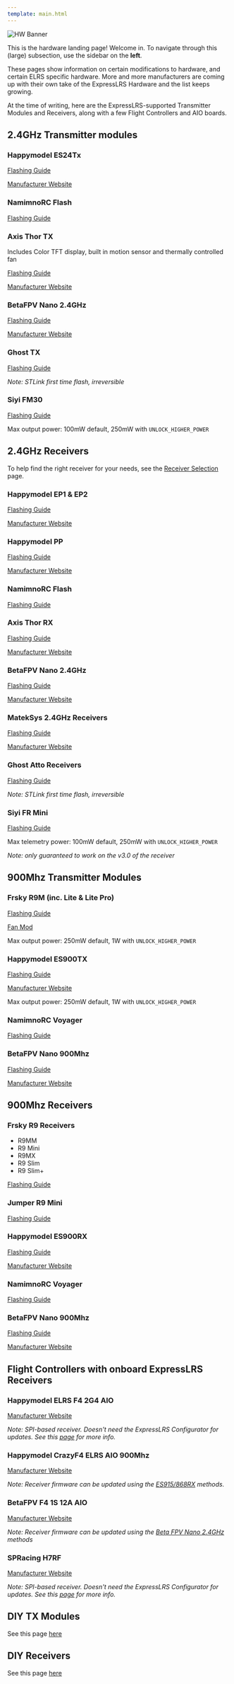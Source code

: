 ```yaml
---
template: main.html
---
```


![HW Banner](https://raw.githubusercontent.com/ExpressLRS/ExpressLRS-hardware/master/img/hardware.png)

This is the hardware landing page! Welcome in. To navigate through this (large) subsection, use the sidebar on the **left**.

These pages show information on certain modifications to hardware, and certain ELRS specific hardware. More and more manufacturers are coming up with their own take of the ExpressLRS Hardware and the list keeps growing.

At the time of writing, here are the ExpressLRS-supported Transmitter Modules and Receivers, along with a few Flight Controllers and AIO boards.

## 2.4GHz Transmitter modules

### Happymodel ES24Tx

[Flashing Guide](../quick-start/transmitters/tx-es24tx.md)

[Manufacturer Website](http://www.happymodel.cn/index.php/category/product/2-4g-system/elrs/)

### NamimnoRC Flash

[Flashing Guide](../quick-start/transmitters/tx-flash2400.md)

### Axis Thor TX

Includes Color TFT display, built in motion sensor and thermally controlled fan

[Flashing Guide](../quick-start/transmitters/tx-axis-thor.md)

[Manufacturer Website](https://www.axisflying.com/product/axisflying-elrs-2-4g-module-thor-tx-pro-10-1000mw/)

### BetaFPV Nano 2.4GHz

[Flashing Guide](../quick-start/transmitters/tx-betafpv2400.md)

[Manufacturer Website](https://betafpv.com/products/elrs-nano-tx-module?variant=39416993382534)

### Ghost TX

[Flashing Guide](../quick-start/transmitters/tx-ghost2400.md)

*Note: STLink first time flash, irreversible*

### Siyi FM30

[Flashing Guide](../quick-start/transmitters/tx-siyifm30.md)

Max output power: 100mW default, 250mW with `UNLOCK_HIGHER_POWER`

## 2.4GHz Receivers

To help find the right receiver for your needs, see the [Receiver Selection](receiver-selection.md) page.

### Happymodel EP1 & EP2

[Flashing Guide](../quick-start/receivers/rx-hmep2400.md)

[Manufacturer Website](http://www.happymodel.cn/index.php/category/product/2-4g-system/elrs/)

### Happymodel PP

[Flashing Guide](../quick-start/receivers/rx-hmpp2400.md)

[Manufacturer Website](http://www.happymodel.cn/index.php/category/product/2-4g-system/elrs/)

### NamimnoRC Flash

[Flashing Guide](../quick-start/receivers/rx-flash2400.md)

### Axis Thor RX

[Flashing Guide](../quick-start/receivers/rx-axis-thor.md)

[Manufacturer Website](https://www.axisflying.com/product/axisflying-elrs-2-4g-module-thor-tx-pro-10-1000mw/)

### BetaFPV Nano 2.4GHz

[Flashing Guide](../quick-start/receivers/rx-betafpv2400.md)

[Manufacturer Website](https://betafpv.com/products/elrs-nano-receiver?variant=39416095408262)

### MatekSys 2.4GHz Receivers

[Flashing Guide](../quick-start/receivers/rx-matek2400.md)

[Manufacturer Website](http://www.mateksys.com/?portfolio=elrs-r24)

### Ghost Atto Receivers

[Flashing Guide](../quick-start/receivers/rx-ghost2400.md)

*Note: STLink first time flash, irreversible*

### Siyi FR Mini

[Flashing Guide](../quick-start/receivers/rx-siyiFRmini.md)

Max telemetry power: 100mW default, 250mW with `UNLOCK_HIGHER_POWER`

*Note: only guaranteed to work on the v3.0 of the receiver*

## 900Mhz Transmitter Modules

### Frsky R9M (inc. Lite & Lite Pro)

[Flashing Guide](../quick-start/transmitters/tx-r9m.md)

[Fan Mod](https://www.expresslrs.org/2.0/hardware/fan-mod/)

Max output power: 250mW default, 1W with `UNLOCK_HIGHER_POWER`

### Happymodel ES900TX

[Flashing Guide](../quick-start/transmitters/tx-es900tx.md)

[Manufacturer Website](http://www.happymodel.cn/index.php/category/product/2-4g-system/elrs/)

Max output power: 250mW default, 1W with `UNLOCK_HIGHER_POWER`

### NamimnoRC Voyager

[Flashing Guide](../quick-start/transmitters/tx-voyager900.md)

### BetaFPV Nano 900Mhz

[Flashing Guide](../quick-start/transmitters/tx-betafpv900.md)

[Manufacturer Website](https://betafpv.com/products/elrs-nano-tx-module?variant=39416993415302)

## 900Mhz Receivers

### Frsky R9 Receivers

- R9MM
- R9 Mini
- R9MX
- R9 Slim
- R9 Slim+

[Flashing Guide](../quick-start/receivers/rx-bootloader.md)

### Jumper R9 Mini

[Flashing Guide](../quick-start/receivers/rx-jumper900.md)

### Happymodel ES900RX

[Flashing Guide](../quick-start/receivers/rx-hmes900.md)

[Manufacturer Website](http://www.happymodel.cn/index.php/category/product/2-4g-system/elrs/)

### NamimnoRC Voyager

[Flashing Guide](../quick-start/receivers/rx-voyager900.md)

### BetaFPV Nano 900Mhz

[Flashing Guide](../quick-start/receivers/rx-betafpv900.md)

[Manufacturer Website](https://betafpv.com/products/elrs-nano-receiver?variant=39416095441030)

## Flight Controllers with onboard ExpressLRS Receivers

### Happymodel ELRS F4 2G4 AIO

[Manufacturer Website](http://www.happymodel.cn/index.php/2021/05/19/happymodel-elrs-f4-2g4-aio-5in1-flight-controller-built-in-spi-2-4ghz-elrs-rx/)

*Note: SPI-based receiver. Doesn't need the ExpressLRS Configurator for updates. See this [page](spi-receivers.md) for more info.*

### Happymodel CrazyF4 ELRS AIO 900Mhz

[Manufacturer Website](http://www.happymodel.cn/index.php/2021/04/22/happymodel-crazyf4-elrs-aio-5in1-flight-controller-built-in-900mhz-elrs-rx/)

*Note: Receiver firmware can be updated using the [ES915/868RX](../quick-start/receivers/rx-hmes900.md#es915868rx-discontinued/) methods.*

### BetaFPV F4 1S 12A AIO

[Manufacturer Website](https://betafpv.com/products/f4-1s-12a-flight-controller?variant=39409298768006)

*Note: Receiver firmware can be updated using the [Beta FPV Nano 2.4GHz](../quick-start/receivers/rx-betafpv2400.md) methods*

### SPRacing H7RF

[Manufacturer Website](http://seriouslypro.com/spracingh7rf)

*Note: SPI-based receiver. Doesn't need the ExpressLRS Configurator for updates. See this [page](spi-receivers.md) for more info.*

## DIY TX Modules

See this page [here](special-targets/diy-tx.md)

## DIY Receivers

See this page [here](special-targets/diy-rx.md)
